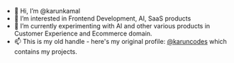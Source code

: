 - 👋 Hi, I’m @karunkamal
- 👀 I’m interested in Frontend Development, AI, SaaS products
- 🌱 I’m currently experimenting with AI and other various products in Customer Experience and Ecommerce domain. 
- 📫 This is my old handle - here's my original profile: [@karuncodes](https://github.com/karuncodes) which contains my projects. 

<!---
karunkamal/karunkamal is a ✨ special ✨ repository because its `README.md` (this file) appears on your GitHub profile.
You can click the Preview link to take a look at your changes.
--->
